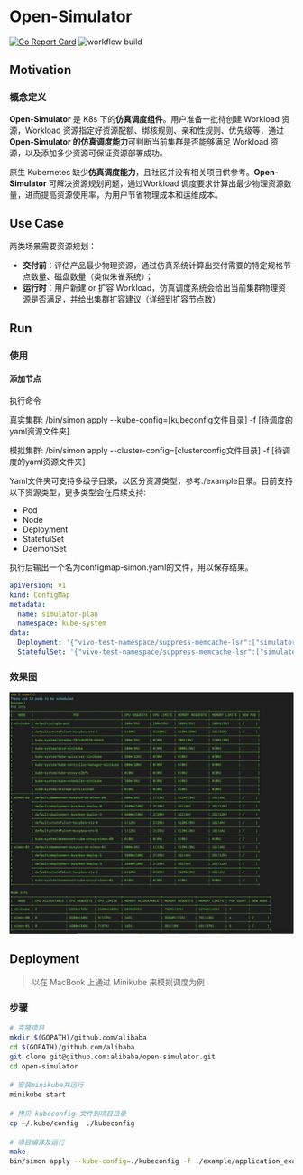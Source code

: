 # Open-Simulator

[![Go Report Card](https://goreportcard.com/badge/github.com/alibaba/open-simulator)](https://goreportcard.com/report/github.com/alibaba/open-simulator)
![workflow build](https://github.com/alibaba/open-simulator/actions/workflows/build.yml/badge.svg)

## Motivation
### 概念定义

**Open-Simulator** 是 K8s 下的**仿真调度组件**。用户准备一批待创建 Workload 资源，Workload 资源指定好资源配额、绑核规则、亲和性规则、优先级等，通过 **Open-Simulator 的仿真调度能力**可判断当前集群是否能够满足 Workload 资源，以及添加多少资源可保证资源部署成功。

原生 Kubernetes 缺少**仿真调度能力**，且社区并没有相关项目供参考。**Open-Simulator** 可解决资源规划问题，通过Workload 调度要求计算出最少物理资源数量，进而提高资源使用率，为用户节省物理成本和运维成本。

## Use Case

两类场景需要资源规划：

- **交付前**：评估产品最少物理资源，通过仿真系统计算出交付需要的特定规格节点数量、磁盘数量（类似朱雀系统）；
- **运行时**：用户新建 or 扩容 Workload，仿真调度系统会给出当前集群物理资源是否满足，并给出集群扩容建议（详细到扩容节点数）

## Run

### 使用
#### 添加节点

执行命令

真实集群: /bin/simon apply --kube-config=[kubeconfig文件目录] -f [待调度的yaml资源文件夹]

模拟集群: /bin/simon apply --cluster-config=[clusterconfig文件目录] -f [待调度的yaml资源文件夹]

Yaml文件夹可支持多级子目录，以区分资源类型，参考./example目录。目前支持以下资源类型，更多类型会在后续支持:

- Pod
- Node
- Deployment
- StatefulSet
- DaemonSet

执行后输出一个名为configmap-simon.yaml的文件，用以保存结果。

```yaml
apiVersion: v1
kind: ConfigMap
metadata:
  name: simulator-plan
  namespace: kube-system
data:
  Deployment: '{"vivo-test-namespace/suppress-memcache-lsr":["simulator-node1","simulator-node1","node3","node2"],"vivo-test-namespace/suppress-memcache-be":["simulator-node1","simulator-node1","node3","node2"]}'
  StatefulSet: '{"vivo-test-namespace/suppress-memcache-lsr":["simulator-node1","simulator-node1","node3","node2"],"vivo-test-namespace/suppress-memcache-be":["simulator-node1","simulator-node1","node3","node2"]}'
```

### 效果图

![](doc/images/simon.png)
## Deployment

> 以在 MacBook 上通过 Minikube 来模拟调度为例

### 步骤

```bash
# 克隆项目
mkdir $(GOPATH)/github.com/alibaba
cd $(GOPATH)/github.com/alibaba
git clone git@github.com:alibaba/open-simulator.git
cd open-simulator

# 安装minikube并运行
minikube start

# 拷贝 kubeconfig 文件到项目目录
cp ~/.kube/config  ./kubeconfig

# 项目编译及运行
make
bin/simon apply --kube-config=./kubeconfig -f ./example/application_example/simple_example_by_huizhi
```
